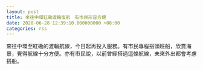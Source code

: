 ```yaml
---
layout: post
title: 來往中環紅磡渡輪復航　有市民形容方便
date: 2020-06-28 12:39:10.000000000 +08:00
categories: rss
---
```


來往中環至紅磡的渡輪航線，今日起再投入服務。有市民專程搭頭班船，欣賞海景，覺得航線十分方便。亦有市民說，以前曾經搭過這條航線，未來外出都會考慮搭船。
